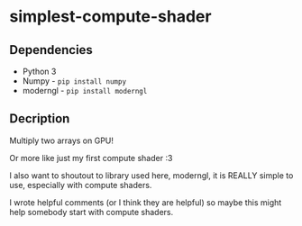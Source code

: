 # simplest-compute-shader

## Dependencies

- Python 3
- Numpy - `pip install numpy`
- moderngl - `pip install moderngl`

## Decription

Multiply two arrays on GPU!

Or more like just my first compute shader :3

I also want to shoutout to library used here, moderngl, it is REALLY simple to use, especially with compute shaders.

I wrote helpful comments (or I think they are helpful) so maybe this might help somebody start with compute shaders.
